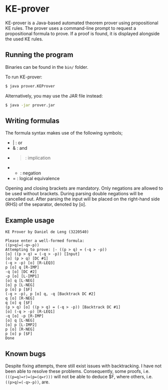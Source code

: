 KE-prover
=========

KE-prover is a Java-based automated theorem prover using propositional KE rules.
The prover uses a command-line prompt to request a propositional formula to prove.
If a proof is found, it is displayed alongside the used KE rules.


Running the program
-------------------

Binaries can be found in the `bin/` folder.

To run KE-prover:
```bash
$ java prover.KEProver
```

Alternatively, you may use the JAR file instead:
```bash
$ java -jar prover.jar
```


Writing formulas
----------------

The formula syntax makes use of the following symbols;

- | : or
- & : and
- > : implication
- - : negation
- = : logical equivalence

Opening and closing brackets are mandatory. 
Only negations are allowed to be used without brackets. 
During parsing double negations will be cancelled out. 
After parsing the input will be placed on the right-hand side (RHS) of the separator, denoted by \[o\].


Example usage
-------------
```
KE Prover by Daniel de Leng (3220540)

Please enter a well-formed formula:
((p>q)=(-q>-p))
Attempting to prove: |- ((p > q) = (-q > -p))
[o] ((p > q) = (-q > -p)) [Input]
[o] (p > q) [DC #1]
(-q > -p) [o] [R-LEQ3]
p [o] q [R-IMP]
-q [o] [DC #2]
-p [o] [L-IMP1]
[o] q [L-NEG]
[o] p [L-NEG]
p [o] p [$F]
(-q > -p), p [o] q, -q [Backtrack DC #2]
q [o] [R-NEG]
q [o] q [$F]
(p > q) [o] ((p > q) = (-q > -p)) [Backtrack DC #1]
[o] (-q > -p) [R-LEQ1]
-q [o] -p [R-IMP]
[o] q [L-NEG]
[o] p [L-IMP2]
p [o] [R-NEG]
p [o] p [$F]
Done
```


Known bugs
----------
Despite fixing attempts, there still exist issues with backtracking. 
I have not been able to resolve these problems. 
Consequently, some proofs, i.e. `(((p=q)=r)=(p=(q=r)))` will not be able to deduce $F, where others, i.e. `((p>q)=(-q>-p))`, are. 
